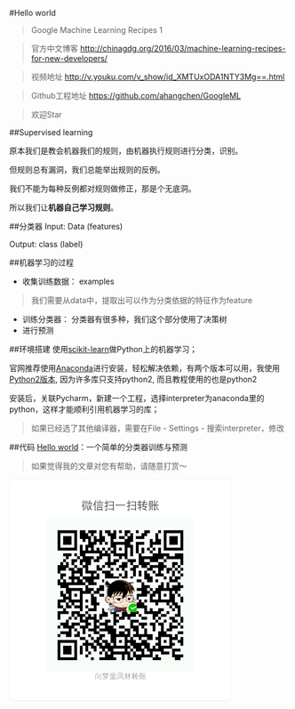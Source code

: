 #Hello world 
> Google Machine Learning Recipes 1

> 官方中文博客 http://chinagdg.org/2016/03/machine-learning-recipes-for-new-developers/

> 视频地址 http://v.youku.com/v_show/id_XMTUxODA1NTY3Mg==.html

> Github工程地址 https://github.com/ahangchen/GoogleML

> 欢迎Star

##Supervised learning

原本我们是教会机器我们的规则，由机器执行规则进行分类，识别。

但规则总有漏洞，我们总能举出规则的反例。

我们不能为每种反例都对规则做修正，那是个无底洞。

所以我们让**机器自己学习规则**。

##分类器
Input: Data (features)

Output: class (label)

##机器学习的过程

- 收集训练数据： examples
> 我们需要从data中，提取出可以作为分类依据的特征作为feature
- 训练分类器： 分类器有很多种，我们这个部分使用了决策树
- 进行预测


##环境搭建
使用[scikit-learn](http://scikit-learn.org/stable/index.html)做Python上的机器学习；

官网推荐使用[Anaconda](https://www.continuum.io/downloads)进行安装，轻松解决依赖，有两个版本可以用，我使用[Python2版本](http://repo.continuum.io/archive/Anaconda2-4.0.0-Linux-x86_64.sh), 因为许多库只支持python2, 而且教程使用的也是python2

安装后，关联Pycharm，新建一个工程，选择interpreter为anaconda里的python，这样才能顺利引用机器学习的库；
> 如果已经选了其他编译器，需要在File - Settings - 搜索interpreter，修改 

##代码
[Hello world](../../src/hello_world.py)：一个简单的分类器训练与预测

> 如果觉得我的文章对您有帮助，请随意打赏～

<img src="../../res/wxmoney.jpg" width = "400" height = "400" alt="图片名称" align=center />
